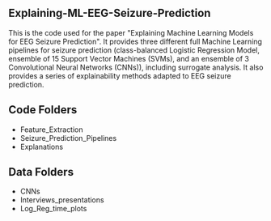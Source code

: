 ## Explaining-ML-EEG-Seizure-Prediction
This is the code used for the paper "Explaining Machine Learning Models for EEG Seizure Prediction". It provides three different full Machine Learning pipelines for seizure prediction (class-balanced Logistic Regression Model, ensemble of 15 Support Vector Machines (SVMs), and an ensemble of 3 Convolutional Neural Networks (CNNs)), including surrogate analysis. It also provides a series of explainability methods adapted to EEG seizure prediction.

## Code Folders
- Feature_Extraction
- Seizure_Prediction_Pipelines
- Explanations

## Data Folders
- CNNs
- Interviews_presentations
- Log_Reg_time_plots


